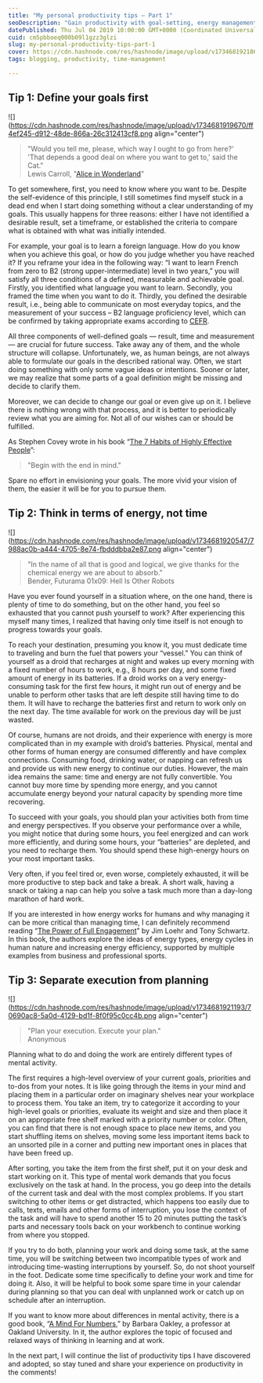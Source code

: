 ```yaml
---
title: "My personal productivity tips – Part 1"
seoDescription: "Gain productivity with goal-setting, energy management, and planning. Unlock potential using actionable strategies and real-life examples"
datePublished: Thu Jul 04 2019 10:00:00 GMT+0000 (Coordinated Universal Time)
cuid: cm5pbboeq000b09l1gzz3glzi
slug: my-personal-productivity-tips-part-1
cover: https://cdn.hashnode.com/res/hashnode/image/upload/v1734681921861/699cbc42-b90e-4d36-9561-c17fa8a07cd8.png
tags: blogging, productivity, time-management

---
```


## Tip 1: Define your goals first

![](https://cdn.hashnode.com/res/hashnode/image/upload/v1734681919670/ff4ef245-d912-48de-866a-26c312413cf8.png align="center")

> "Would you tell me, please, which way I ought to go from here?'  
> 'That depends a good deal on where you want to get to,' said the Cat."  
> Lewis Carroll, "[Alice in Wonderland](https://andrewmatveychuk.com/refer/alice-in-wonderland)"

To get somewhere, first, you need to know where you want to be. Despite the self-evidence of this principle, I still sometimes find myself stuck in a dead end when I start doing something without a clear understanding of my goals. This usually happens for three reasons: either I have not identified a desirable result, set a timeframe, or established the criteria to compare what is obtained with what was initially intended.

For example, your goal is to learn a foreign language. How do you know when you achieve this goal, or how do you judge whether you have reached it? If you reframe your idea in the following way: “I want to learn French from zero to B2 (strong upper-intermediate) level in two years,” you will satisfy all three conditions of a defined, measurable and achievable goal. Firstly, you identified what language you want to learn. Secondly, you framed the time when you want to do it. Thirdly, you defined the desirable result, i.e., being able to communicate on most everyday topics, and the measurement of your success – B2 language proficiency level, which can be confirmed by taking appropriate exams according to [CEFR](https://en.wikipedia.org/wiki/Common_European_Framework_of_Reference_for_Languages).

All three components of well-defined goals — result, time and measurement — are crucial for future success. Take away any of them, and the whole structure will collapse. Unfortunately, we, as human beings, are not always able to formulate our goals in the described rational way. Often, we start doing something with only some vague ideas or intentions. Sooner or later, we may realize that some parts of a goal definition might be missing and decide to clarify them.

Moreover, we can decide to change our goal or even give up on it. I believe there is nothing wrong with that process, and it is better to periodically review what you are aiming for. Not all of our wishes can or should be fulfilled.

As Stephen Covey wrote in his book “[The 7 Habits of Highly Effective People](https://andrewmatveychuk.com/refer/seven-habits-of-highly-effective-people)”:

> "Begin with the end in mind."

Spare no effort in envisioning your goals. The more vivid your vision of them, the easier it will be for you to pursue them.

## Tip 2: Think in terms of energy, not time

![](https://cdn.hashnode.com/res/hashnode/image/upload/v1734681920547/7988ac0b-a444-4705-8e74-fbdddbba2e87.png align="center")

> "In the name of all that is good and logical, we give thanks for the chemical energy we are about to absorb."  
> Bender, Futurama 01x09: Hell Is Other Robots

Have you ever found yourself in a situation where, on the one hand, there is plenty of time to do something, but on the other hand, you feel so exhausted that you cannot push yourself to work? After experiencing this myself many times, I realized that having only time itself is not enough to progress towards your goals.

To reach your destination, presuming you know it, you must dedicate time to traveling and burn the fuel that powers your “vessel.” You can think of yourself as a droid that recharges at night and wakes up every morning with a fixed number of hours to work, e.g., 8 hours per day, and some fixed amount of energy in its batteries. If a droid works on a very energy-consuming task for the first few hours, it might run out of energy and be unable to perform other tasks that are left despite still having time to do them. It will have to recharge the batteries first and return to work only on the next day. The time available for work on the previous day will be just wasted.

Of course, humans are not droids, and their experience with energy is more complicated than in my example with droid’s batteries. Physical, mental and other forms of human energy are consumed differently and have complex connections. Consuming food, drinking water, or napping can refresh us and provide us with new energy to continue our duties. However, the main idea remains the same: time and energy are not fully convertible. You cannot buy more time by spending more energy, and you cannot accumulate energy beyond your natural capacity by spending more time recovering.

To succeed with your goals, you should plan your activities both from time and energy perspectives. If you observe your performance over a while, you might notice that during some hours, you feel energized and can work more efficiently, and during some hours, your “batteries” are depleted, and you need to recharge them. You should spend these high-energy hours on your most important tasks.

Very often, if you feel tired or, even worse, completely exhausted, it will be more productive to step back and take a break. A short walk, having a snack or taking a nap can help you solve a task much more than a day-long marathon of hard work.

If you are interested in how energy works for humans and why managing it can be more critical than managing time, I can definitely recommend reading “[The Power of Full Engagement](https://andrewmatveychuk.com/refer/the-power-of-full-engagement)” by Jim Loehr and Tony Schwartz. In this book, the authors explore the ideas of energy types, energy cycles in human nature and increasing energy efficiency, supported by multiple examples from business and professional sports.

## Tip 3: Separate execution from planning

![](https://cdn.hashnode.com/res/hashnode/image/upload/v1734681921193/70690ac8-5a0d-4129-bd1f-8f0f95c0cc4b.png align="center")

> "Plan your execution. Execute your plan."  
> Anonymous

Planning what to do and doing the work are entirely different types of mental activity.

The first requires a high-level overview of your current goals, priorities and to-dos from your notes. It is like going through the items in your mind and placing them in a particular order on imaginary shelves near your workplace to process them. You take an item, try to categorize it according to your high-level goals or priorities, evaluate its weight and size and then place it on an appropriate free shelf marked with a priority number or color. Often, you can find that there is not enough space to place new items, and you start shuffling items on shelves, moving some less important items back to an unsorted pile in a corner and putting new important ones in places that have been freed up.

After sorting, you take the item from the first shelf, put it on your desk and start working on it. This type of mental work demands that you focus exclusively on the task at hand. In the process, you go deep into the details of the current task and deal with the most complex problems. If you start switching to other items or get distracted, which happens too easily due to calls, texts, emails and other forms of interruption, you lose the context of the task and will have to spend another 15 to 20 minutes putting the task’s parts and necessary tools back on your workbench to continue working from where you stopped.

If you try to do both, planning your work and doing some task, at the same time, you will be switching between two incompatible types of work and introducing time-wasting interruptions by yourself. So, do not shoot yourself in the foot. Dedicate some time specifically to define your work and time for doing it. Also, it will be helpful to book some spare time in your calendar during planning so that you can deal with unplanned work or catch up on schedule after an interruption.

If you want to know more about differences in mental activity, there is a good book, “[A Mind For Numbers](https://andrewmatveychuk.com/refer/a-mind-for-numbers),” by Barbara Oakley, a professor at Oakland University. In it, the author explores the topic of focused and relaxed ways of thinking in learning and at work.

In the next part, I will continue the list of productivity tips I have discovered and adopted, so stay tuned and share your experience on productivity in the comments!